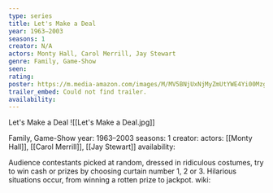 ```yaml
---
type: series
title: Let's Make a Deal
year: 1963–2003
seasons: 1
creator: N/A
actors: Monty Hall, Carol Merrill, Jay Stewart
genre: Family, Game-Show
seen:
rating: 
poster: https://m.media-amazon.com/images/M/MV5BNjUxNjMyZmUtYWE4Yi00Mzg2LWJkZmYtY2YyNjQ4ZmIyMGQwL2ltYWdlXkEyXkFqcGdeQXVyMTIxMDUyOTI@._V1_SX300.jpg
trailer_embed: Could not find trailer.
availability:
---
```

Let's Make a Deal
![[Let's Make a Deal.jpg]]

Family, Game-Show
year: 1963–2003
seasons: 1
creator: 
actors: [[Monty Hall]], [[Carol Merrill]], [[Jay Stewart]]
availability:

Audience contestants picked at random, dressed in ridiculous costumes, try to win cash or prizes by choosing curtain number 1, 2 or 3. Hilarious situations occur, from winning a rotten prize to jackpot.
wiki: 


